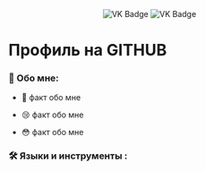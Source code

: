 <div id="badges" align ="center">
  <a herf= "https://vk.com/foxxxdd">
    <img src = "https://img.shields.io/badge/VK-blue?style=for-the-badge&logo=VK&logoColor=white" alt="VK Badge"/>
  </a>

  <a herf= "https://e.mail.ru/inbox/">
    <img src = "https://img.shields.io/badge/EMAIL-red?style=for-the-badge&logo=Gmail&logoColor=white" alt="VK Badge"/>
  </a>
</div>

<div id="viewprof" align="center" >
  <img src="https://komarev.com/ghpvc/?username=Foxeeeg&style=flat-square&color=blue" alt=""/>
</div>

<div>
<h1> Профиль на GITHUB </h1>
</div>

### :raised_eyebrow: Обо мне:

- :thinking: факт обо мне

- :cry: факт обо мне

- :flushed: факт обо мне

### :hammer_and_wrench: Языки и инструменты :
